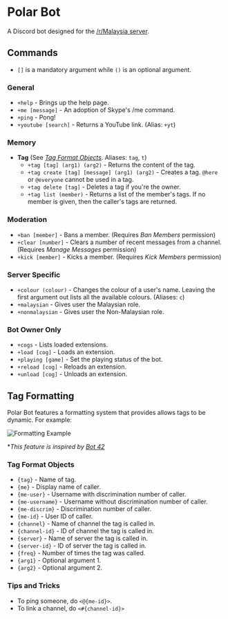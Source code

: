 # Polar Bot
A Discord bot designed for the [/r/Malaysia server](https://discord.gg/gCpJ9BF).

## Commands
* `[]` is a mandatory argument while `()` is an optional argument.

### General
* `+help` - Brings up the help page.
* `+me [message]` - An adoption of Skype's /me command.
* `+ping` - Pong!
* `+youtube [search]` - Returns a YouTube link. (Alias: `+yt`)

### Memory
* **Tag** (See [*Tag Format Objects*](https://github.com/polar-rex/Polar-Bot#tag-formatting). Aliases: `tag`, `t`)
  * `+tag [tag] (arg1) (arg2)` - Returns the content of the tag.
  * `+tag create [tag] [message] (arg1) (arg2)` - Creates a tag. `@here` or `@everyone` cannot be used in a tag.
  * `+tag delete [tag]` - Deletes a tag if you're the owner.
  * `+tag list (member)` - Returns a list of the member's tags. If no member is given, then the caller's tags are returned.
  
### Moderation
* `+ban [member]` - Bans a member. (Requires *Ban Members* permission)
* `+clear [number]` - Clears a number of recent messages from a channel. (Requires *Manage Messages* permission)
* `+kick [member]` - Kicks a member. (Requires *Kick Members* permission)
  
### Server Specific
* `+colour (colour)` - Changes the colour of a user's name. Leaving the first argument out lists all the available colours. (Aliases: `c`)
* `+malaysian` - Gives user the Malaysian role.
* `+nonmalaysian` - Gives user the Non-Malaysian role.

### Bot Owner Only
* `+cogs` - Lists loaded extensions.
* `+load [cog]` - Loads an extension.
* `+playing [game]` - Set the playing status of the bot.
* `+reload [cog]` - Reloads an extension.
* `+unload [cog]` - Unloads an extension.

## Tag Formatting
Polar Bot features a formatting system that provides allows tags to be dynamic. For example:

![Formatting Example](https://i.imgur.com/g5oroJD.png)

**This feature is inspired by [Bot 42](https://fennekid.github.io/beta/yna.html)*

### Tag Format Objects
* `{tag}` - Name of tag.
* `{me}` - Display name of caller.
* `{me-user}` - Username with discrimination number of caller.
* `{me-username}` - Username without discrimination number of caller.
* `{me-discrim}` - Discrimination number of caller.
* `{me-id}` - User ID of caller.
* `{channel}` - Name of channel the tag is called in.
* `{channel-id}` - ID of channel the tag is called in.
* `{server}` - Name of server the tag is called in.
* `{server-id}` - ID of server the tag is called in.
* `{freq}` - Number of times the tag was called.
* `{arg1}` - Optional argument 1.
* `{arg2}` - Optional argument 2.

### Tips and Tricks
* To ping someone, do `<@{me-id}>`.
* To link a channel, do `<#{channel-id}>`